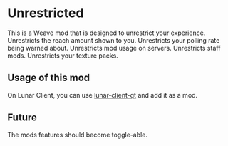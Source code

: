 # Unrestricted

This is a Weave mod that is designed to unrestrict your experience. Unrestricts the reach amount shown to you. Unrestricts your polling rate being warned about. Unrestricts mod usage on servers. Unrestricts staff mods. Unrestricts your texture packs.

## Usage of this mod

On Lunar Client, you can use [lunar-client-qt](https://github.com/Youded-byte/lunar-client-qt) and add it as a mod.

## Future

The mods features should become toggle-able.

